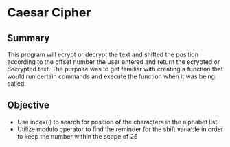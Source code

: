 # Caesar Cipher
## Summary
This program will ecrypt or decrypt the text and shifted the position according to the offset number the user entered and return the ecrypted or decrypted text.
The purpose was to get familiar with creating a function that would run certain commands and execute the function when it was being called.

## Objective
- Use index( ) to search for position of the characters in the alphabet list
- Utilize modulo operator to find the reminder for the shift variable in order to keep the number within the scope of 26